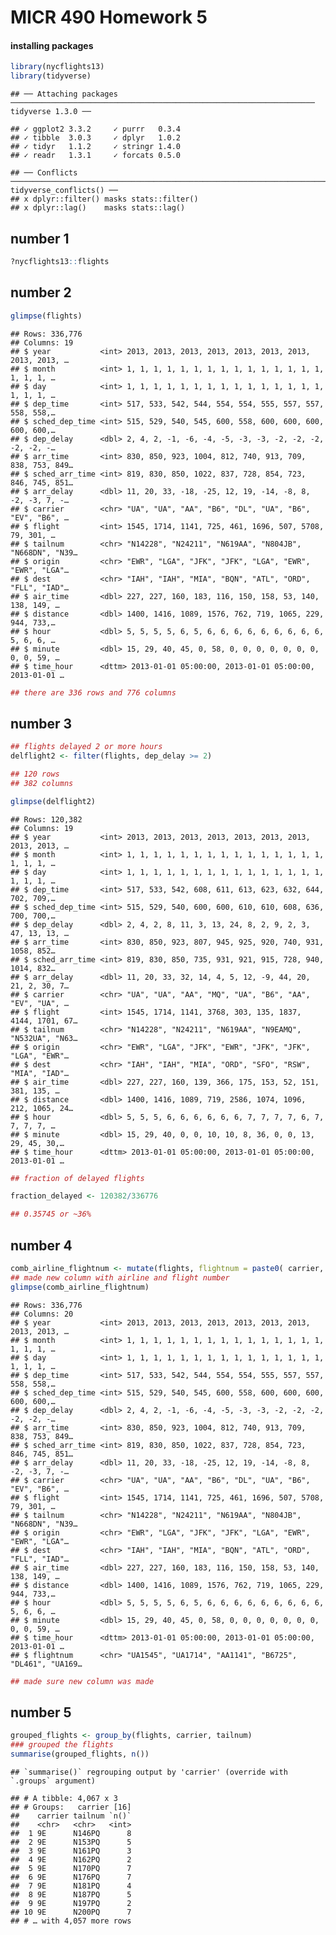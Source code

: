 MICR 490 Homework 5
================

#### installing packages

``` r
library(nycflights13)
library(tidyverse)
```

    ## ── Attaching packages ──────────────────────────────────────────────────────────────────── tidyverse 1.3.0 ──

    ## ✓ ggplot2 3.3.2     ✓ purrr   0.3.4
    ## ✓ tibble  3.0.3     ✓ dplyr   1.0.2
    ## ✓ tidyr   1.1.2     ✓ stringr 1.4.0
    ## ✓ readr   1.3.1     ✓ forcats 0.5.0

    ## ── Conflicts ─────────────────────────────────────────────────────────────────────── tidyverse_conflicts() ──
    ## x dplyr::filter() masks stats::filter()
    ## x dplyr::lag()    masks stats::lag()

## number 1

``` r
?nycflights13::flights
```

## number 2

``` r
glimpse(flights) 
```

    ## Rows: 336,776
    ## Columns: 19
    ## $ year           <int> 2013, 2013, 2013, 2013, 2013, 2013, 2013, 2013, 2013, …
    ## $ month          <int> 1, 1, 1, 1, 1, 1, 1, 1, 1, 1, 1, 1, 1, 1, 1, 1, 1, 1, …
    ## $ day            <int> 1, 1, 1, 1, 1, 1, 1, 1, 1, 1, 1, 1, 1, 1, 1, 1, 1, 1, …
    ## $ dep_time       <int> 517, 533, 542, 544, 554, 554, 555, 557, 557, 558, 558,…
    ## $ sched_dep_time <int> 515, 529, 540, 545, 600, 558, 600, 600, 600, 600, 600,…
    ## $ dep_delay      <dbl> 2, 4, 2, -1, -6, -4, -5, -3, -3, -2, -2, -2, -2, -2, -…
    ## $ arr_time       <int> 830, 850, 923, 1004, 812, 740, 913, 709, 838, 753, 849…
    ## $ sched_arr_time <int> 819, 830, 850, 1022, 837, 728, 854, 723, 846, 745, 851…
    ## $ arr_delay      <dbl> 11, 20, 33, -18, -25, 12, 19, -14, -8, 8, -2, -3, 7, -…
    ## $ carrier        <chr> "UA", "UA", "AA", "B6", "DL", "UA", "B6", "EV", "B6", …
    ## $ flight         <int> 1545, 1714, 1141, 725, 461, 1696, 507, 5708, 79, 301, …
    ## $ tailnum        <chr> "N14228", "N24211", "N619AA", "N804JB", "N668DN", "N39…
    ## $ origin         <chr> "EWR", "LGA", "JFK", "JFK", "LGA", "EWR", "EWR", "LGA"…
    ## $ dest           <chr> "IAH", "IAH", "MIA", "BQN", "ATL", "ORD", "FLL", "IAD"…
    ## $ air_time       <dbl> 227, 227, 160, 183, 116, 150, 158, 53, 140, 138, 149, …
    ## $ distance       <dbl> 1400, 1416, 1089, 1576, 762, 719, 1065, 229, 944, 733,…
    ## $ hour           <dbl> 5, 5, 5, 5, 6, 5, 6, 6, 6, 6, 6, 6, 6, 6, 6, 5, 6, 6, …
    ## $ minute         <dbl> 15, 29, 40, 45, 0, 58, 0, 0, 0, 0, 0, 0, 0, 0, 0, 59, …
    ## $ time_hour      <dttm> 2013-01-01 05:00:00, 2013-01-01 05:00:00, 2013-01-01 …

``` r
## there are 336 rows and 776 columns
```

## number 3

``` r
## flights delayed 2 or more hours
delflight2 <- filter(flights, dep_delay >= 2) 

## 120 rows
## 382 columns

glimpse(delflight2)
```

    ## Rows: 120,382
    ## Columns: 19
    ## $ year           <int> 2013, 2013, 2013, 2013, 2013, 2013, 2013, 2013, 2013, …
    ## $ month          <int> 1, 1, 1, 1, 1, 1, 1, 1, 1, 1, 1, 1, 1, 1, 1, 1, 1, 1, …
    ## $ day            <int> 1, 1, 1, 1, 1, 1, 1, 1, 1, 1, 1, 1, 1, 1, 1, 1, 1, 1, …
    ## $ dep_time       <int> 517, 533, 542, 608, 611, 613, 623, 632, 644, 702, 709,…
    ## $ sched_dep_time <int> 515, 529, 540, 600, 600, 610, 610, 608, 636, 700, 700,…
    ## $ dep_delay      <dbl> 2, 4, 2, 8, 11, 3, 13, 24, 8, 2, 9, 2, 3, 47, 13, 13, …
    ## $ arr_time       <int> 830, 850, 923, 807, 945, 925, 920, 740, 931, 1058, 852…
    ## $ sched_arr_time <int> 819, 830, 850, 735, 931, 921, 915, 728, 940, 1014, 832…
    ## $ arr_delay      <dbl> 11, 20, 33, 32, 14, 4, 5, 12, -9, 44, 20, 21, 2, 30, 7…
    ## $ carrier        <chr> "UA", "UA", "AA", "MQ", "UA", "B6", "AA", "EV", "UA", …
    ## $ flight         <int> 1545, 1714, 1141, 3768, 303, 135, 1837, 4144, 1701, 67…
    ## $ tailnum        <chr> "N14228", "N24211", "N619AA", "N9EAMQ", "N532UA", "N63…
    ## $ origin         <chr> "EWR", "LGA", "JFK", "EWR", "JFK", "JFK", "LGA", "EWR"…
    ## $ dest           <chr> "IAH", "IAH", "MIA", "ORD", "SFO", "RSW", "MIA", "IAD"…
    ## $ air_time       <dbl> 227, 227, 160, 139, 366, 175, 153, 52, 151, 381, 135, …
    ## $ distance       <dbl> 1400, 1416, 1089, 719, 2586, 1074, 1096, 212, 1065, 24…
    ## $ hour           <dbl> 5, 5, 5, 6, 6, 6, 6, 6, 6, 7, 7, 7, 7, 6, 7, 7, 7, 7, …
    ## $ minute         <dbl> 15, 29, 40, 0, 0, 10, 10, 8, 36, 0, 0, 13, 29, 45, 30,…
    ## $ time_hour      <dttm> 2013-01-01 05:00:00, 2013-01-01 05:00:00, 2013-01-01 …

``` r
## fraction of delayed flights

fraction_delayed <- 120382/336776

## 0.35745 or ~36%
```

## number 4

``` r
comb_airline_flightnum <- mutate(flights, flightnum = paste0( carrier, flight))
## made new column with airline and flight number
glimpse(comb_airline_flightnum) 
```

    ## Rows: 336,776
    ## Columns: 20
    ## $ year           <int> 2013, 2013, 2013, 2013, 2013, 2013, 2013, 2013, 2013, …
    ## $ month          <int> 1, 1, 1, 1, 1, 1, 1, 1, 1, 1, 1, 1, 1, 1, 1, 1, 1, 1, …
    ## $ day            <int> 1, 1, 1, 1, 1, 1, 1, 1, 1, 1, 1, 1, 1, 1, 1, 1, 1, 1, …
    ## $ dep_time       <int> 517, 533, 542, 544, 554, 554, 555, 557, 557, 558, 558,…
    ## $ sched_dep_time <int> 515, 529, 540, 545, 600, 558, 600, 600, 600, 600, 600,…
    ## $ dep_delay      <dbl> 2, 4, 2, -1, -6, -4, -5, -3, -3, -2, -2, -2, -2, -2, -…
    ## $ arr_time       <int> 830, 850, 923, 1004, 812, 740, 913, 709, 838, 753, 849…
    ## $ sched_arr_time <int> 819, 830, 850, 1022, 837, 728, 854, 723, 846, 745, 851…
    ## $ arr_delay      <dbl> 11, 20, 33, -18, -25, 12, 19, -14, -8, 8, -2, -3, 7, -…
    ## $ carrier        <chr> "UA", "UA", "AA", "B6", "DL", "UA", "B6", "EV", "B6", …
    ## $ flight         <int> 1545, 1714, 1141, 725, 461, 1696, 507, 5708, 79, 301, …
    ## $ tailnum        <chr> "N14228", "N24211", "N619AA", "N804JB", "N668DN", "N39…
    ## $ origin         <chr> "EWR", "LGA", "JFK", "JFK", "LGA", "EWR", "EWR", "LGA"…
    ## $ dest           <chr> "IAH", "IAH", "MIA", "BQN", "ATL", "ORD", "FLL", "IAD"…
    ## $ air_time       <dbl> 227, 227, 160, 183, 116, 150, 158, 53, 140, 138, 149, …
    ## $ distance       <dbl> 1400, 1416, 1089, 1576, 762, 719, 1065, 229, 944, 733,…
    ## $ hour           <dbl> 5, 5, 5, 5, 6, 5, 6, 6, 6, 6, 6, 6, 6, 6, 6, 5, 6, 6, …
    ## $ minute         <dbl> 15, 29, 40, 45, 0, 58, 0, 0, 0, 0, 0, 0, 0, 0, 0, 59, …
    ## $ time_hour      <dttm> 2013-01-01 05:00:00, 2013-01-01 05:00:00, 2013-01-01 …
    ## $ flightnum      <chr> "UA1545", "UA1714", "AA1141", "B6725", "DL461", "UA169…

``` r
## made sure new column was made
```

## number 5

``` r
grouped_flights <- group_by(flights, carrier, tailnum)     
### grouped the flights
summarise(grouped_flights, n()) 
```

    ## `summarise()` regrouping output by 'carrier' (override with `.groups` argument)

    ## # A tibble: 4,067 x 3
    ## # Groups:   carrier [16]
    ##    carrier tailnum `n()`
    ##    <chr>   <chr>   <int>
    ##  1 9E      N146PQ      8
    ##  2 9E      N153PQ      5
    ##  3 9E      N161PQ      3
    ##  4 9E      N162PQ      2
    ##  5 9E      N170PQ      7
    ##  6 9E      N176PQ      7
    ##  7 9E      N181PQ      4
    ##  8 9E      N187PQ      5
    ##  9 9E      N197PQ      2
    ## 10 9E      N200PQ      7
    ## # … with 4,057 more rows
